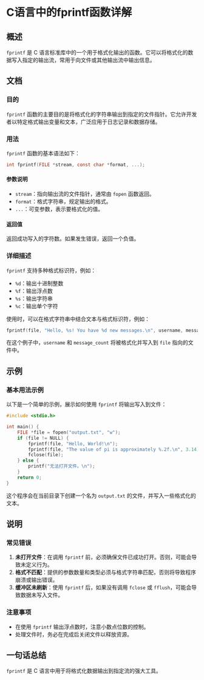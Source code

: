 <!--
Meta Description: # C语言中的fprintf函数详解 ## 概述 `fprintf` 是 C 语言标准库中的一个用于格式化输出的函数。它可以将格式化的数据写入指定的输出流，常用于向文件或其他输出流中输出信息。 ## 文档 ### 目的 `fprintf` 函数的主要目的是将格式化的字符串输出到指定的文件指针。它允许...
Meta Keywords: fprintf, file, int, stream, format
-->

# C语言中的fprintf函数详解

## 概述
`fprintf` 是 C 语言标准库中的一个用于格式化输出的函数。它可以将格式化的数据写入指定的输出流，常用于向文件或其他输出流中输出信息。

## 文档
### 目的
`fprintf` 函数的主要目的是将格式化的字符串输出到指定的文件指针。它允许开发者以特定格式输出变量和文本，广泛应用于日志记录和数据存储。

### 用法
`fprintf` 函数的基本语法如下：

```c
int fprintf(FILE *stream, const char *format, ...);
```

#### 参数说明
- `stream`：指向输出流的文件指针，通常由 `fopen` 函数返回。
- `format`：格式字符串，规定输出的格式。
- `...`：可变参数，表示要格式化的值。

#### 返回值
返回成功写入的字符数。如果发生错误，返回一个负值。

### 详细描述
`fprintf` 支持多种格式标识符，例如：
- `%d`：输出十进制整数
- `%f`：输出浮点数
- `%s`：输出字符串
- `%c`：输出单个字符

使用时，可以在格式字符串中结合文本与格式标识符，例如：

```c
fprintf(file, "Hello, %s! You have %d new messages.\n", username, message_count);
```

在这个例子中，`username` 和 `message_count` 将被格式化并写入到 `file` 指向的文件中。

## 示例
### 基本用法示例
以下是一个简单的示例，展示如何使用 `fprintf` 将输出写入到文件：

```c
#include <stdio.h>

int main() {
    FILE *file = fopen("output.txt", "w");
    if (file != NULL) {
        fprintf(file, "Hello, World!\n");
        fprintf(file, "The value of pi is approximately %.2f.\n", 3.14);
        fclose(file);
    } else {
        printf("无法打开文件。\n");
    }
    return 0;
}
```

这个程序会在当前目录下创建一个名为 `output.txt` 的文件，并写入一些格式化的文本。

## 说明
### 常见错误
1. **未打开文件**：在调用 `fprintf` 前，必须确保文件已成功打开。否则，可能会导致未定义行为。
2. **格式不匹配**：提供的参数数量和类型必须与格式字符串匹配，否则将导致程序崩溃或输出错误。
3. **缓冲区未刷新**：使用 `fprintf` 后，如果没有调用 `fclose` 或 `fflush`，可能会导致数据未写入文件。

### 注意事项
- 在使用 `fprintf` 输出浮点数时，注意小数点位数的控制。
- 处理文件时，务必在完成后关闭文件以释放资源。

## 一句话总结
`fprintf` 是 C 语言中用于将格式化数据输出到指定流的强大工具。
